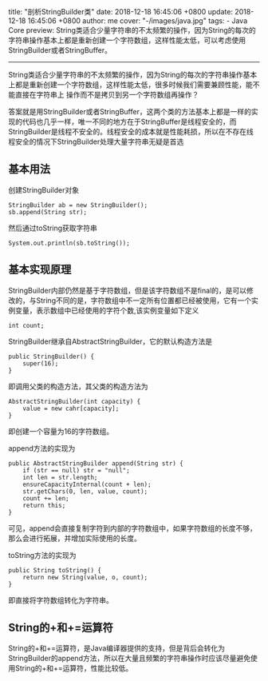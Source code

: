 title: "剖析StringBuilder类"
date: 2018-12-18 16:45:06 +0800
update: 2018-12-18 16:45:06 +0800
author: me
cover: "-/images/java.jpg"
tags:
    - Java Core
preview: String类适合少量字符串的不太频繁的操作，因为String的每次的字符串操作基本上都是重新创建一个字符数组，这样性能太低，可以考虑使用StringBuilder或者StringBuffer。

---

String类适合少量字符串的不太频繁的操作，因为String的每次的字符串操作基本上都是重新创建一个字符数组，这样性能太低，很多时候我们需要兼顾性能，能不能直接在字符串上 操作而不是拷贝到另一个字符数组再操作？

答案就是用StringBuilder或者StringBuffer，这两个类的方法基本上都是一样的实现的代码也几乎一样，唯一不同的地方在于StringBuffer是线程安全的，而StringBuilder是线程不安全的。线程安全的成本就是性能耗损，所以在不存在线程安全的情况下StringBuilder处理大量字符串无疑是首选

## 基本用法

创建StringBuilder对象

```
StringBuilder ab = new StringBuilder();
sb.append(String str);
```

然后通过toString获取字符串

```
System.out.println(sb.toString());
```

## 基本实现原理

StringBuilder内部仍然是基于字符数组，但是该字符数组不是final的，是可以修改的，与String不同的是，字符数组中不一定所有位置都已经被使用，它有一个实例变量，表示数组中已经使用的字符个数,该实例变量如下定义

```
int count;
```

StringBuilder继承自AbstractStringBuilder，它的默认构造方法是

```
public StringBuilder() {
    super(16);
}
```

即调用父类的构造方法，其父类的构造方法为

```
AbstractStringBuilder(int capacity) {
    value = new cahr[capacity];
}
```

即创建一个容量为16的字符数组。

append方法的实现为

```
public AbstractStringBuilder append(String str) {
    if (str == null) str = "null";
    int len = str.length;
    ensureCapacityInternal(count + len);
    str.getChars(0, len, value, count);
    count += len;
    return this;
}
```

可见，append会直接复制字符到内部的字符数组中，如果字符数组的长度不够，那么会进行拓展，并增加实际使用的长度。

toString方法的实现为

```
public String toString() {
    return new String(value, o, count);
}
```

即直接将字符数组转化为字符串。

## String的+和+=运算符

String的+和+=运算符，是Java编译器提供的支持，但是背后会转化为StringBuilder的append方法，所以在大量且频繁的字符串操作时应该尽量避免使用String的+和+=运算符，性能比较低。